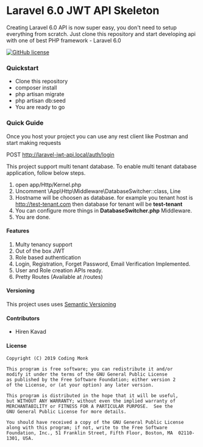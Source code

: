 
# Laravel 6.0 JWT API Skeleton
Creating Laravel 6.0 API is now super easy, you don't need to setup everything from scratch. Just clone this repository and start developing api with one of best PHP framework - Laravel 6.0

[![GitHub license](https://img.shields.io/badge/license-GPLv2%2B-blue.svg)]()


### Quickstart

 - Clone this repository
 - composer install
 - php artisan migrate
 - php artisan db:seed
 - You are ready to go

### Quick Guide

Once you host your project you can use any rest client like Postman and start making requests

POST    http://laravel-jwt-api.local/auth/login

This project support multi tenant database. To enable multi tenant database application, follow below steps.

 1. open app/Http/Kernel.php
 2. Uncomment \App\Http\Middleware\DatabaseSwitcher::class, Line
 3. Hostname will be choosen as database. for example you tenant host is http://test-tenant.com then database for tenant will be **test-tenant**
 4. You can configure more things in **DatabaseSwitcher.php** Middleware.
 5. You are done.

#### Features

 1. Multy tenancy support
 2. Out of the box JWT
 3. Role based authentication
 4. Login, Registration, Forget Password, Email Verification Implemented.
 5. User and Role creation APIs ready.
 6. Pretty Routes (Available at /routes)

#### Versioning

This project uses uses [Semantic Versioning](http://semver.org/)

#### Contributors

 - Hiren Kavad


#### License


    Copyright (C) 2019 Coding Monk

    This program is free software; you can redistribute it and/or
    modify it under the terms of the GNU General Public License
    as published by the Free Software Foundation; either version 2
    of the License, or (at your option) any later version.

    This program is distributed in the hope that it will be useful,
    but WITHOUT ANY WARRANTY; without even the implied warranty of
    MERCHANTABILITY or FITNESS FOR A PARTICULAR PURPOSE.  See the
    GNU General Public License for more details.

    You should have received a copy of the GNU General Public License
    along with this program; if not, write to the Free Software
    Foundation, Inc., 51 Franklin Street, Fifth Floor, Boston, MA  02110-1301, USA.
